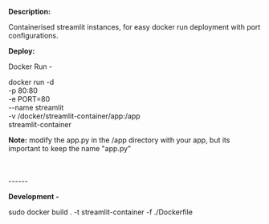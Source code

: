 <b>Description:</b>

Containerised streamlit instances, for easy docker run deployment with port configurations. 

<b>Deploy:</b>


Docker Run - 
<span style="margin-left: 30pt; width: 80%">
   
docker run -d \
   -p 80:80 \
   -e PORT=80 \
   --name streamlit \
   -v /docker/streamlit-container/app:/app \
   streamlit-container
</span>
<br>

<b>Note:</b> modify the app.py in the /app directory with your app, but its important to keep the name "app.py"




<br>
<br>
------

<b>Development -</b>

sudo docker build . -t streamlit-container -f ./Dockerfile
